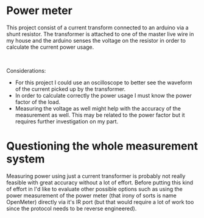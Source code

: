 # Power meter

This project consist of a current transform connected to an arduino via a shunt resistor. The transformer is attached to one of the master live wire in my house and the arduino senses the voltage on the resistor in order to calculate the current power usage.

</br>

Considerations:
- For this project I could use an oscilloscope to better see the waveform of the current picked up by the transformer.
- In order to calculate correctly the power usage I must know the power factor of the load.
- Measuring the voltage as well might help with the accuracy of the measurement as well. This may be related to the power factor but it requires further investigation on my part.

# Questioning the whole measurement system

Measuring power using just a current transformer is probably not really feasible with great accuracy without a lot of effort. Before putting this kind of effort in I'd like to evaluate other possible options such as using the power measurement of the power meter (that irony of sorts is name OpenMeter) directly via it's IR port (but that would require a lot of work too since the protocol needs to be reverse engineered).
